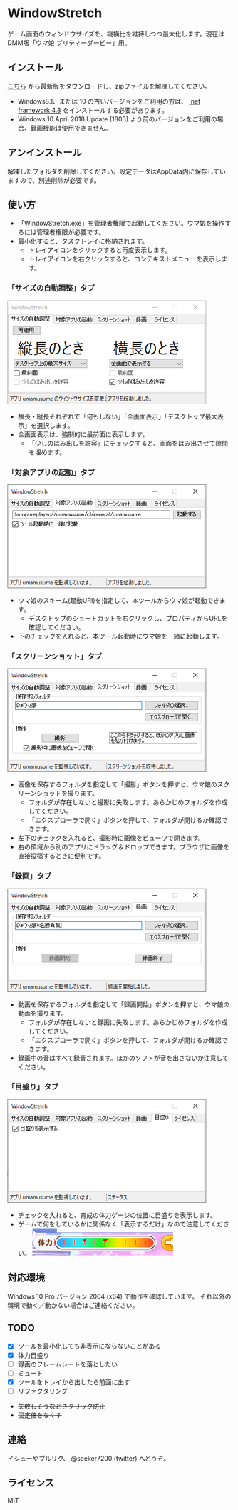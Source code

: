 # WindowStretch
ゲーム画面のウィンドウサイズを、縦横比を維持しつつ最大化します。現在はDMM版「ウマ娘 プリティーダービー」用。

## インストール

[こちら](https://github.com/seeker3600/WindowStretch/releases/download/v0.8.0/WindowStretch.zip) から最新版をダウンロードし、zipファイルを解凍してください。

* Windows8.1、または 10 の古いバージョンをご利用の方は、 [.net framework 4.8](https://dotnet.microsoft.com/download/dotnet-framework/thank-you/net48-web-installer) をインストールする必要があります。
* Windows 10 April 2018 Update (1803) より前のバージョンをご利用の場合、録画機能は使用できません。

## アンインストール
解凍したフォルダを削除してください。設定データはAppData内に保存していますので、別途削除が必要です。

## 使い方
* 「WindowStretch.exe」を管理者権限で起動してください。ウマ娘を操作するには管理者権限が必要です。
* 最小化すると、タスクトレイに格納されます。
	* トレイアイコンをクリックすると再度表示します。
	* トレイアイコンを右クリックすると、コンテキストメニューを表示します。

### 「サイズの自動調整」タブ

![size](img/size.png)

* 横長・縦長それぞれで「何もしない」「全画面表示」「デスクトップ最大表示」を選択します。
* 全画面表示は、強制的に最前面に表示します。
	* 「少しのはみ出しを許容」にチェックすると、画面をはみ出させて隙間を埋めます。

### 「対象アプリの起動」タブ

![start](img/start.png)

* ウマ娘のスキーム(起動URI)を指定して、本ツールからウマ娘が起動できます。
	* デスクトップのショートカットを右クリックし、プロパティからURLを確認してください。
* 下のチェックを入れると、本ツール起動時にウマ娘を一緒に起動します。

### 「スクリーンショット」タブ

![screenshot](img/screenshot.png)

* 画像を保存するフォルダを指定して「撮影」ボタンを押すと、ウマ娘のスクリーンショットを撮ります。
	* フォルダが存在しないと撮影に失敗します。あらかじめフォルダを作成してください。
	* 「エクスプローラで開く」ボタンを押して、フォルダが開けるか確認できます。
* 左下のチェックを入れると、撮影時に画像をビューワで開きます。
* 右の領域から別のアプリにドラッグ＆ドロップできます。ブラウザに画像を直接投稿するときに便利です。

### 「録画」タブ

![record](img/record.png)

* 動画を保存するフォルダを指定して「録画開始」ボタンを押すと、ウマ娘の動画を撮ります。
	* フォルダが存在しないと録画に失敗します。あらかじめフォルダを作成してください。
	* 「エクスプローラで開く」ボタンを押して、フォルダが開けるか確認できます。
* 録画中の音はすべて録音されます。ほかのソフトが音を出さないか注意してください。

### 「目盛り」タブ

![scale](img/scale.png)

* チェックを入れると、育成の体力ゲージの位置に目盛りを表示します。
* ゲームで何をしているかに関係なく「表示するだけ」なので注意してください。
	![scale_enabled](img/scale_enabled.png)


## 対応環境

Windows 10 Pro バージョン 2004 (x64) で動作を確認しています。
それ以外の環境で動く／動かない場合はご連絡ください。

## TODO
* [x] ツールを最小化しても非表示にならないことがある
* [x] 体力目盛り
* [ ] 録画のフレームレートを落としたい
* [ ] ミュート
* [x] ツールをトレイから出したら前面に出す
* [ ] リファクタリング
* ~~失敗しそうなときクリック防止~~
* ~~固定値をなくす~~

## 連絡
イシューやプルリク、 @seeker7200 (twitter) へどうぞ。

## ライセンス
MIT